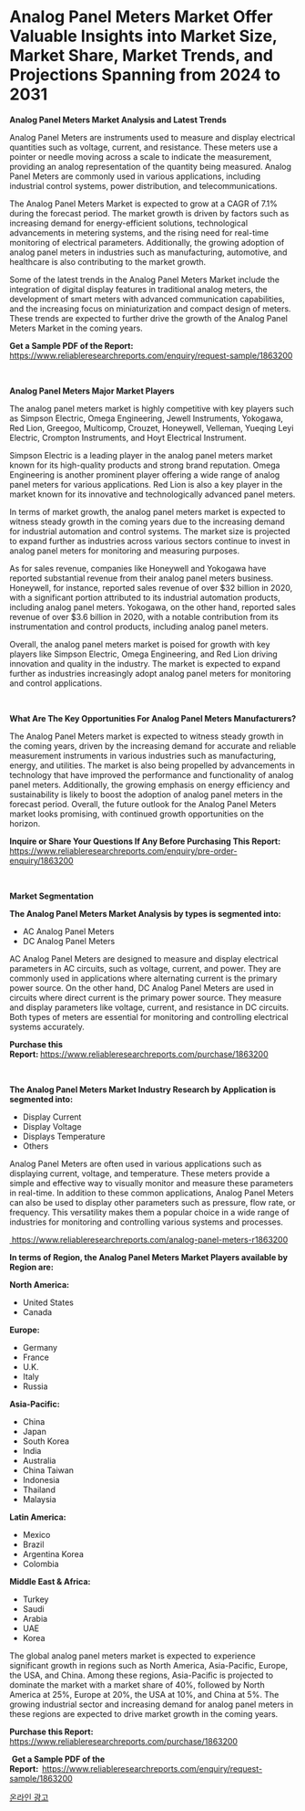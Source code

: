 <p><h1>Analog Panel Meters Market Offer Valuable Insights into Market Size, Market Share, Market Trends, and Projections Spanning from 2024 to 2031</h1></p><p><strong>Analog Panel Meters Market Analysis and Latest Trends</strong></p>
<p><p>Analog Panel Meters are instruments used to measure and display electrical quantities such as voltage, current, and resistance. These meters use a pointer or needle moving across a scale to indicate the measurement, providing an analog representation of the quantity being measured. Analog Panel Meters are commonly used in various applications, including industrial control systems, power distribution, and telecommunications.</p><p>The Analog Panel Meters Market is expected to grow at a CAGR of 7.1% during the forecast period. The market growth is driven by factors such as increasing demand for energy-efficient solutions, technological advancements in metering systems, and the rising need for real-time monitoring of electrical parameters. Additionally, the growing adoption of analog panel meters in industries such as manufacturing, automotive, and healthcare is also contributing to the market growth.</p><p>Some of the latest trends in the Analog Panel Meters Market include the integration of digital display features in traditional analog meters, the development of smart meters with advanced communication capabilities, and the increasing focus on miniaturization and compact design of meters. These trends are expected to further drive the growth of the Analog Panel Meters Market in the coming years.</p></p>
<p><strong>Get a Sample PDF of the Report:&nbsp;</strong> <a href="https://www.reliableresearchreports.com/enquiry/request-sample/1863200">https://www.reliableresearchreports.com/enquiry/request-sample/1863200</a></p>
<p>&nbsp;</p>
<p><strong>Analog Panel Meters Major Market Players</strong></p>
<p><p>The analog panel meters market is highly competitive with key players such as Simpson Electric, Omega Engineering, Jewell Instruments, Yokogawa, Red Lion, Greegoo, Multicomp, Crouzet, Honeywell, Velleman, Yueqing Leyi Electric, Crompton Instruments, and Hoyt Electrical Instrument.</p><p>Simpson Electric is a leading player in the analog panel meters market known for its high-quality products and strong brand reputation. Omega Engineering is another prominent player offering a wide range of analog panel meters for various applications. Red Lion is also a key player in the market known for its innovative and technologically advanced panel meters.</p><p>In terms of market growth, the analog panel meters market is expected to witness steady growth in the coming years due to the increasing demand for industrial automation and control systems. The market size is projected to expand further as industries across various sectors continue to invest in analog panel meters for monitoring and measuring purposes.</p><p>As for sales revenue, companies like Honeywell and Yokogawa have reported substantial revenue from their analog panel meters business. Honeywell, for instance, reported sales revenue of over $32 billion in 2020, with a significant portion attributed to its industrial automation products, including analog panel meters. Yokogawa, on the other hand, reported sales revenue of over $3.6 billion in 2020, with a notable contribution from its instrumentation and control products, including analog panel meters.</p><p>Overall, the analog panel meters market is poised for growth with key players like Simpson Electric, Omega Engineering, and Red Lion driving innovation and quality in the industry. The market is expected to expand further as industries increasingly adopt analog panel meters for monitoring and control applications.</p></p>
<p>&nbsp;</p>
<p><strong>What Are The Key Opportunities For Analog Panel Meters Manufacturers?</strong></p>
<p><p>The Analog Panel Meters market is expected to witness steady growth in the coming years, driven by the increasing demand for accurate and reliable measurement instruments in various industries such as manufacturing, energy, and utilities. The market is also being propelled by advancements in technology that have improved the performance and functionality of analog panel meters. Additionally, the growing emphasis on energy efficiency and sustainability is likely to boost the adoption of analog panel meters in the forecast period. Overall, the future outlook for the Analog Panel Meters market looks promising, with continued growth opportunities on the horizon.</p></p>
<p><strong>Inquire or Share Your Questions If Any Before Purchasing This Report:</strong> <a href="https://www.reliableresearchreports.com/enquiry/pre-order-enquiry/1863200">https://www.reliableresearchreports.com/enquiry/pre-order-enquiry/1863200</a></p>
<p>&nbsp;</p>
<p><strong>Market Segmentation</strong></p>
<p><strong>The Analog Panel Meters Market Analysis by types is segmented into:</strong></p>
<p><ul><li>AC Analog Panel Meters</li><li>DC Analog Panel Meters</li></ul></p>
<p><p>AC Analog Panel Meters are designed to measure and display electrical parameters in AC circuits, such as voltage, current, and power. They are commonly used in applications where alternating current is the primary power source. On the other hand, DC Analog Panel Meters are used in circuits where direct current is the primary power source. They measure and display parameters like voltage, current, and resistance in DC circuits. Both types of meters are essential for monitoring and controlling electrical systems accurately.</p></p>
<p><strong>Purchase this Report:&nbsp;</strong><a href="https://www.reliableresearchreports.com/purchase/1863200">https://www.reliableresearchreports.com/purchase/1863200</a></p>
<p>&nbsp;</p>
<p><strong>The Analog Panel Meters Market Industry Research by Application is segmented into:</strong></p>
<p><ul><li>Display Current</li><li>Display Voltage</li><li>Displays Temperature</li><li>Others</li></ul></p>
<p><p>Analog Panel Meters are often used in various applications such as displaying current, voltage, and temperature. These meters provide a simple and effective way to visually monitor and measure these parameters in real-time. In addition to these common applications, Analog Panel Meters can also be used to display other parameters such as pressure, flow rate, or frequency. This versatility makes them a popular choice in a wide range of industries for monitoring and controlling various systems and processes.</p></p>
<p><a href="https://www.reliableresearchreports.com/analog-panel-meters-r1863200">&nbsp;https://www.reliableresearchreports.com/analog-panel-meters-r1863200</a></p>
<p><strong>In terms of Region, the Analog Panel Meters Market Players available by Region are:</strong></p>
<p>
    <p> <strong> North America: </strong>
        <ul>
            <li>United States</li>
            <li>Canada</li>
        </ul>
        </p> 
    <p> <strong> Europe: </strong>
        <ul>
            <li>Germany</li>
            <li>France</li>
            <li>U.K.</li>
            <li>Italy</li>
            <li>Russia</li>
        </ul>
        </p> 
    <p> <strong> Asia-Pacific: </strong>
        <ul>
            <li>China</li>
            <li>Japan</li>
            <li>South Korea</li>
            <li>India</li>
            <li>Australia</li>
            <li>China Taiwan</li>
            <li>Indonesia</li>
            <li>Thailand</li>
            <li>Malaysia</li>
        </ul>
        </p> 
    <p> <strong> Latin America: </strong>
        <ul>
            <li>Mexico</li>
            <li>Brazil</li>
            <li>Argentina Korea</li>
            <li>Colombia</li>
        </ul>
        </p> 
    <p> <strong> Middle East & Africa: </strong>
        <ul>
            <li>Turkey</li>
            <li>Saudi</li>
            <li>Arabia</li>
            <li>UAE</li>
            <li>Korea</li>
        </ul>
    </p>
    </p>
<p><p>The global analog panel meters market is expected to experience significant growth in regions such as North America, Asia-Pacific, Europe, the USA, and China. Among these regions, Asia-Pacific is projected to dominate the market with a market share of 40%, followed by North America at 25%, Europe at 20%, the USA at 10%, and China at 5%. The growing industrial sector and increasing demand for analog panel meters in these regions are expected to drive market growth in the coming years.</p></p>
<p><strong>Purchase this Report: </strong><a href="https://www.reliableresearchreports.com/purchase/1863200">https://www.reliableresearchreports.com/purchase/1863200</a></p>
<p>&nbsp;<strong>Get a Sample PDF of the Report:&nbsp;&nbsp;</strong><a href="https://www.reliableresearchreports.com/enquiry/request-sample/1863200">https://www.reliableresearchreports.com/enquiry/request-sample/1863200</a></p>
<p><strong></strong></p>
<p><p><a href="https://medium.com/@monserratemohr/2024%EB%85%84%EB%B6%80%ED%84%B0-2031%EB%85%84%EA%B9%8C%EC%A7%80%EC%9D%98-%EC%98%A8%EB%9D%BC%EC%9D%B8-%EA%B4%91%EA%B3%A0-%EC%8B%9C%EC%9E%A5-%EC%A0%90%EC%9C%A0%EC%9C%A8-%EB%B3%80%ED%99%94%EC%99%80-%EC%8B%9C%EC%9E%A5-%EC%84%B1%EC%9E%A5-%ED%8A%B8%EB%A0%8C%EB%93%9C-36136033be11">온라인 광고</a></p></p>